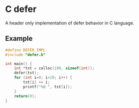 # C defer
A header only implementation of defer behavior in C language.

## Example
```c
#define DEFER_IMPL
#include "defer.h"

int main() {
    int *tst = calloc(100, sizeof(int));
    defer(tst);
    for (int i=0; i<10; i++) {
        tst[i] += i;
        printf("%d ", tst[i]);
    }
    return(0);
}
```
